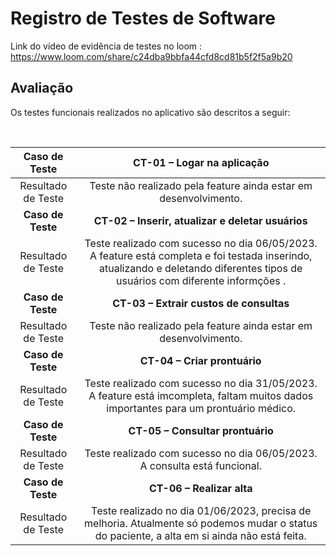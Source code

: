 # Registro de Testes de Software

Link do vídeo de evidência de testes no loom : https://www.loom.com/share/c24dba9bbfa44cfd8cd81b5f2f5a9b20
## Avaliação


Os testes funcionais realizados no aplicativo são descritos a seguir:
 
 <br>
 
| **Caso de Teste** 	| **CT-01 – Logar na aplicação** 	|
|:---:	|:---:	|
|	Resultado de Teste 	| Teste não realizado pela feature ainda estar em desenvolvimento. |
|	**Caso de Teste**	| **CT-02 – Inserir, atualizar e deletar usuários**	|
|	Resultado de Teste 	| Teste realizado com sucesso no dia 06/05/2023. A feature está completa e foi testada inserindo, atualizando e deletando diferentes tipos de usuários com diferente informções . |
|	**Caso de Teste**	| **CT-03 – Extrair custos de consultas**	|
|	Resultado de Teste 	|  Teste não realizado pela feature ainda estar em desenvolvimento.  |
|	**Caso de Teste**	| **CT-04 – Criar prontuário**	|
|	Resultado de Teste 	|  Teste realizado com sucesso no dia 31/05/2023. A feature está imcompleta, faltam muitos dados importantes para um prontuário médico. |
|	**Caso de Teste**	| **CT-05 – Consultar prontuário**	|
|	Resultado de Teste 	|  Teste realizado com sucesso no dia 06/05/2023.  A consulta está funcional. |
| 	**Caso de Teste**	| **CT-06 – Realizar alta**	|
|	Resultado de Teste 	| Teste realizado no dia 01/06/2023, precisa de melhoria. Atualmente só podemos mudar o status do paciente, a alta em si ainda não está feita. |

<!-- |	**Caso de Teste**	| **CT-04 – Criar prontuário**	|
|	Resultado de Teste 	|  Teste realizado com sucesso no dia 31/05/2023. A feature está imcompleta, faltam muitos dados importantes para um prontuário médico. |
Teste realizado com sucesso no dia 06/05/2023. A feature está completa e foi testada inserindo, atualizando e deletando diferentes tipos de prontuários com diferentes informções e tipos. -->

<!--  |	**Caso de Teste**	| **CT-05 – Consultar prontuário**	|
|	Resultado de Teste 	|  Teste realizado com sucesso no dia 06/05/2023.  A consulta está funcional. |
 Teste realizado com sucesso no dia 06/05/2023.  A consulta está funcional. -->
 
<!-- | 	**Caso de Teste**	| **CT-06 – Realizar alta**	|
|	Resultado de Teste 	| Teste realizado no dia 01/06/2023, precisa de melhoria. Atualmente só podemos mudar o status do paciente, a alta em si ainda não está feita. |
 Teste realizado com sucesso no dia 06/05/2023.  A alta está funcional via pela própria tela de prontuário mudando seu tipo para "alta".-->

